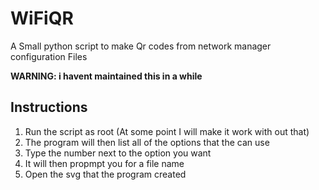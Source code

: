 # WiFiQR
A Small python script to make Qr codes from network manager configuration Files

**WARNING: i havent maintained this in a while**

## Instructions

1. Run the script as root (At some point I will make it work with out that)
2. The program will then list all of the options that the can use
3. Type the number next to the option you want
4. It will then propmpt you for a file name
5. Open the svg that the program created
